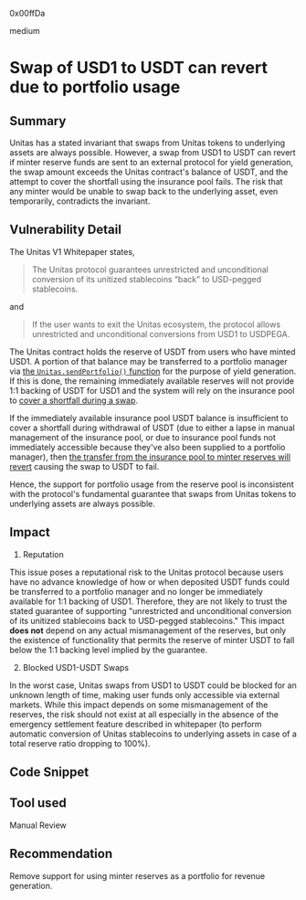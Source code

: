 0x00ffDa

medium

# Swap of USD1 to USDT can revert due to portfolio usage

## Summary

Unitas has a stated invariant that swaps from Unitas tokens to underlying assets are always possible. However, a swap from USD1 to USDT can revert if minter reserve funds are sent to an external protocol for yield generation, the swap amount exceeds the Unitas contract's balance of USDT, and the attempt to cover the shortfall using the insurance pool fails. The risk that any minter would be unable to swap back to the underlying asset, even temporarily, contradicts the invariant.

## Vulnerability Detail

The Unitas V1 Whitepaper states,

> The Unitas protocol guarantees unrestricted and unconditional conversion of its unitized stablecoins “back” to USD-pegged stablecoins.


and 

> If the user wants to exit the Unitas ecosystem, the protocol allows unrestricted and unconditional conversions from USD1 to USDPEGA.

The Unitas contract holds the reserve of USDT from users who have minted USD1. A portion of that balance may be transferred to a portfolio manager via [the `Unitas.sendPortfolio()` function](https://github.com/sherlock-audit/2023-04-unitasprotocol/blob/main/Unitas-Protocol/src/Unitas.sol#L258) for the purpose of yield generation. If this is done, the remaining immediately available reserves will not provide 1:1 backing of USDT for USD1 and the system will rely on the insurance pool to [cover a shortfall during a swap](https://github.com/sherlock-audit/2023-04-unitasprotocol/blob/main/Unitas-Protocol/src/Unitas.sol#L388). 

If the immediately available insurance pool USDT balance is insufficient to cover a shortfall during withdrawal of USDT (due to either a lapse in manual management of the insurance pool, or due to insurance pool funds not immediately accessible because they've also been supplied to a portfolio manager), then [the transfer from the insurance pool to minter reserves will revert](https://github.com/sherlock-audit/2023-04-unitasprotocol/blob/main/Unitas-Protocol/src/InsurancePool.sol#L102) causing the swap to USDT to fail.

Hence, the support for portfolio usage from the reserve pool is inconsistent with the protocol's fundamental guarantee that swaps from Unitas tokens to underlying assets are always possible. 

## Impact

1. Reputation

This issue poses a reputational risk to the Unitas protocol because users have no advance knowledge of how or when deposited USDT funds could be transferred to a portfolio manager and no longer be immediately available for 1:1 backing of USD1. Therefore, they are not likely to trust the stated guarantee of supporting "unrestricted and unconditional conversion of its unitized stablecoins back to USD-pegged stablecoins." This impact **does not** depend on any actual mismanagement of the reserves, but only the existence of functionality that permits the reserve of minter USDT to fall below the 1:1 backing level implied by the guarantee.

2. Blocked USD1-USDT Swaps

In the worst case, Unitas swaps from USD1 to USDT could be blocked for an unknown length of time, making user funds only accessible via external markets. While this impact depends on some mismanagement of the reserves, the risk should not exist at all especially in the absence of the emergency settlement feature described in whitepaper (to perform automatic conversion of Unitas stablecoins to underlying assets in case of a total reserve ratio dropping to 100%).

## Code Snippet

## Tool used

Manual Review

## Recommendation

Remove support for using minter reserves as a portfolio for revenue generation.